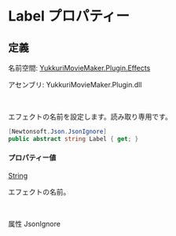 # Label プロパティー

## 定義

名前空間: [YukkuriMovieMaker.Plugin.Effects](../../..)

アセンブリ: YukkuriMovieMaker.Plugin.dll

<br/>

エフェクトの名前を設定します。読み取り専用です。

```csharp
[Newtonsoft.Json.JsonIgnore]
public abstract string Label { get; }
```

#### プロパティー値
[String](https://learn.microsoft.com/ja-jp/dotnet/api/system.string)

エフェクトの名前。

<br/>

属性 JsonIgnore